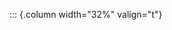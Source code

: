 <!-- Copyright (C) 2024  Kevin Sandom -->
<!-- Begin a new column of width 32%. -->

::: {.column width="32%" valign="t"}
